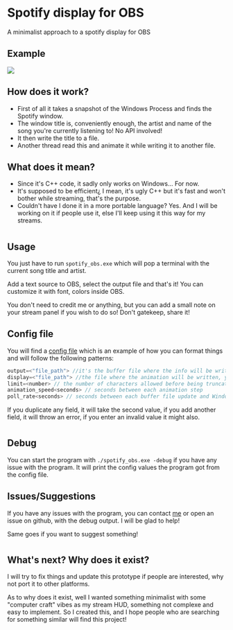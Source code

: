 # Spotify display for OBS

A minimalist approach to a spotify display for OBS

## Example 

![](https://files.neryss.pw/videos/output_CROP.gif)

## How does it work?

- First of all it takes a snapshot of the Windows Process and finds the Spotify window.
- The window title is, conveniently enough, the artist and name of the song you're currently listening to! No API involved!
- It then write the title to a file.
- Another thread read this and animate it while writing it to another file.

## What does it mean?

- Since it's C++ code, it sadly only works on Windows... For now.
- It's supposed to be efficient¿ I mean, it's ugly C++ but it's fast and won't bother while streaming, that's the purpose.
- Couldn't have I done it in a more portable language? Yes. And I will be working on it if people use it, else I'll keep using it this way for my streams.

#

## Usage
You just have to run `spotify_obs.exe` which will pop a terminal with the current song title and artist.

Add a text source to OBS, select the output file and that's it! You can customize it with font, colors inside OBS.

You don't need to credit me or anything, but you can add a small note on your stream panel if you wish to do so! Don't gatekeep, share it!

## Config file
You will find a [config file](./config_file.cf) which is an example of how you can format things and will follow the following patterns:

```c
output=<"file_path"> //it's the buffer file where the info will be written
display=<"file_path"> //the file where the animation will be written, you will add this one to OBS
limit=<number> // the number of characters allowed before being truncated and animated
animation_speed<seconds> // seconds between each animation step
poll_rate<seconds> // seconds between each buffer file update and Windows snapshot
```

If you duplicate any field, it will take the second value, if you add another field, it will throw an error, if you enter an invalid value it might also.

#

## Debug

You can start the program with `./spotify_obs.exe -debug` if you have any issue with the program. It will print the config values the program got from the config file.

## Issues/Suggestions

If you have any issues with the program, you can contact [me](https://twitter.com/Neryss002) or open an issue on github, with the debug output.
I will be glad to help!

Same goes if you want to suggest something!
#

## What's next? Why does it exist?

I will try to fix things and update this prototype if people are interested, why not port it to other platforms.

As to why does it exist, well I wanted something minimalist with some "computer craft" vibes as my stream HUD, something not complexe and easy to implement. So I created this, and I hope people who are searching for something similar will find this project!